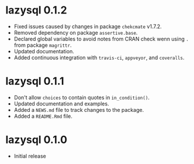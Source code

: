 # lazysql 0.1.2

* Fixed issues caused by changes in package `chekcmate` v1.7.2.
* Removed dependency on package `assertive.base`.
* Declared global variables to avoid notes from CRAN check wenn using `.` from package `magrittr`.
* Updated documentation.
* Added continuous integration with `travis-ci`, `appveyor`, and `coveralls`.

# lazysql 0.1.1

* Don't allow `choices` to contain quotes in `in_condition()`.
* Updated documentation and examples.
* Added a `NEWS.md` file to track changes to the package.
* Added a `README.Rmd` file.

# lazysql 0.1.0

* Initial release


